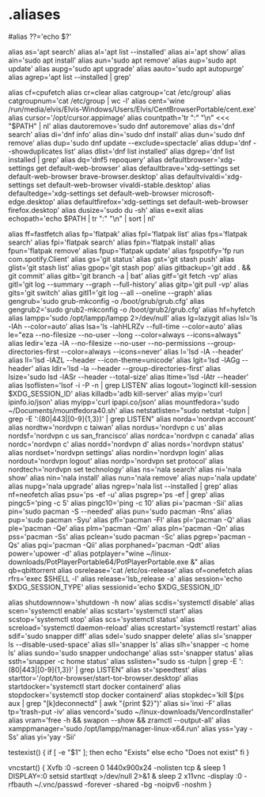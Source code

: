 # .aliases

#alias ??='echo $?'

alias as='apt search'
alias al='apt list --installed'
alias ai='apt show'
alias ain='sudo apt install'
alias aun='sudo apt remove'
alias aup='sudo apt update'
alias aupg='sudo apt upgrade'
alias aauto='sudo apt autopurge'
alias agrep='apt list --installed | grep'

alias cf=cpufetch
alias cr=clear
alias catgroup='cat /etc/group'
alias catgroupnum='cat /etc/group | wc -l'
alias cent='wine /run/media/elvis/Elvis-Windows/Users/Elvis/CentBrowserPortable/cent.exe'
alias cursor='/opt/cursor.appimage'
alias countpath='tr ":" "\n" <<< "$PATH" | nl'
alias dautoremove='sudo dnf autoremove'
alias ds='dnf search'
alias di='dnf info'
alias din='sudo dnf install'
alias dun='sudo dnf remove'
alias dup='sudo dnf update --exclude=spectacle'
alias ddup='dnf --showduplicates list'
alias dlist='dnf list installed'
alias dgrep='dnf list installed | grep'
alias dq='dnf5 repoquery'
alias defaultbrowser='xdg-settings get default-web-browser'
alias defaultbrave='xdg-settings set default-web-browser brave-browser.desktop'
alias defaultvivaldi='xdg-settings set default-web-browser vivaldi-stable.desktop'
alias defaultedge='xdg-settings set default-web-browser microsoft-edge.desktop'
alias defaultfirefox='xdg-settings set default-web-browser firefox.desktop'
alias dusize='sudo du -sh'
alias e=exit
alias echopath='echo $PATH | tr ":" "\n" | sort | nl'

alias ff=fastfetch
alias fp='flatpak'
alias fpl='flatpak list'
alias fps='flatpak search'
alias fpi='flatpak search'
alias fpin='flatpak install'
alias fpun='flatpak remove'
alias fpup='flatpak update'
alias fpspotify='fp run com.spotify.Client'
alias gs='git status'
alias gst='git stash push'
alias glist='git stash list'
alias gpop='git stash pop'
alias gitbackup='git add . && git commit'
alias gitb='git branch -a | bat'
alias gitf='git fetch -vp'
alias gitl='git log --summary --graph --full-history'
alias gitp='git pull -vp'
alias gits='git switch'
alias gitl1='git log --all --oneline --graph'
alias gengrub='sudo grub-mkconfig -o /boot/grub/grub.cfg'
alias gengrub2='sudo grub2-mkconfig -o /boot/grub2/grub.cfg'
alias hf=hyfetch
alias lampp='sudo /opt/lampp/lampp 2>/dev/null'
alias lg=lazygit
alias lsl='ls -lAh --color=auto'
alias lsa='ls -lahHLRZv --full-time --color=auto'
alias le="eza --no-filesize --no-user --long --color=always --icons=always"
alias ledir='eza -lA --no-filesize --no-user --no-permissions --group-directories-first --color=always --icons=never'
alias l='lsd -lA --header'
alias ll='lsd -lAZL --header --icon-theme=unicode'
alias lgit='lsd -lAGg --header'
alias ldir='lsd -la --header --group-directories-first'
alias lsize='sudo lsd -lASr --header --total-size'
alias ltime='lsd -lAtr --header'
alias lsoflisten='lsof -i -P -n | grep LISTEN'
alias logout='loginctl kill-session $XDG_SESSION_ID'
alias killadb='adb kill-server'
alias myip='curl ipinfo.io/json'
alias myipp='curl ipapi.co/json'
alias mountfedora='sudo ~/Documents/mountfedora40.sh'
alias netstatlisten="sudo netstat -tulpn | grep -E ':(80|443|[0-9]{1,3})' | grep LISTEN"
alias norda='nordvpn account'
alias nordtw='nordvpn c taiwan'
alias nordus='nordvpn c us'
alias nordsf='nordvpn c us san_francisco'
alias nordca='nordvpn c canada'
alias nordc='nordvpn c'
alias nordd='nordvpn d'
alias nords='nordvpn status'
alias nordset='nordvpn settings'
alias nordin='nordvpn login'
alias nordout='nordvpn logout'
alias nordp='nordvpn set protocol'
alias nordtech='nordvpn set technology'
alias ns='nala search'
alias ni='nala show'
alias nin='nala install'
alias nun='nala remove'
alias nup='nala update'
alias nupg='nala upgrade'
alias ngrep='nala list --installed | grep'
alias nf=neofetch
alias psu='ps -ef -u'
alias psgrep='ps -ef | grep'
alias pingc5='ping -c 5'
alias pingc10='ping -c 10'
alias pi='pacman -Sii'
alias pin='sudo pacman -S --needed'
alias pun='sudo pacman -Rns'
alias pup='sudo pacman -Syu'
alias pfl='pacman -Fl'
alias pl='pacman -Q'
alias ple='pacman -Qe'
alias plm='pacman -Qm'
alias pln='pacman -Qn'
alias pss='pacman -Ss'
alias pclean='sudo pacman -Sc'
alias pgrep='pacman -Qs'
alias pqi='pacman -Qii'
alias porphaned='pacman -Qdt'
alias power='upower -d'
alias potplayer="wine ~/linux-downloads/PotPlayerPortable64/PotPlayerPortable.exe &"
alias qb=qbittorrent
alias osrelease='cat /etc/os-release'
alias of=onefetch
alias rfrs='exec $SHELL -l'
alias release='lsb_release -a'
alias session='echo $XDG_SESSION_TYPE'
alias sessionid='echo $XDG_SESSION_ID'

alias shutdownnow='shutdown -h now'
alias scdis='systemctl disable'
alias scen='systemctl enable'
alias scstart='systemctl start'
alias scstop='systemctl stop'
alias scs='systemctl status'
alias screload='systemctl daemon-reload'
alias screstart='systemctl restart'
alias sdif='sudo snapper diff'
alias sdel='sudo snapper delete'
alias sl='snapper ls --disable-used-space'
alias sll='snapper ls'
alias slh='snapper -c home ls'
alias sundo='sudo snapper undochange'
alias sst='snapper status'
alias ssth='snapper -c home status'
alias sslisten="sudo ss -tulpn | grep -E ':(80|443|[0-9]{1,3})' | grep LISTEN"
alias st='speedtest'
alias starttor='/opt/tor-browser/start-tor-browser.desktop'
alias startdocker='systemctl start docker containerd'
alias stopdocker='systemctl stop docker containerd'
alias stopkdec='kill $(ps aux | grep "[k]deconnectd" | awk "{print $2}")'
alias si='inxi -F'
alias tp='trash-put -iv'
alias vencord='sudo ~/linux-downloads/VencordInstaller'
alias vram='free -h && swapon --show && zramctl --output-all'
alias xamppmanager='sudo /opt/lampp/manager-linux-x64.run'
alias yss='yay -Ss'
alias yi='yay -Sii'

testexist() {
    if [ -e "$1" ]; then
        echo "Exists"
    else
        echo "Does not exist"
    fi
}

vncstart() {
  Xvfb :0 -screen 0 1440x900x24 -nolisten tcp &
  sleep 1
  DISPLAY=:0 setsid startlxqt >/dev/null 2>&1 &
  sleep 2
  x11vnc -display :0 -rfbauth ~/.vnc/passwd -forever -shared -bg -noipv6 -noshm
}


